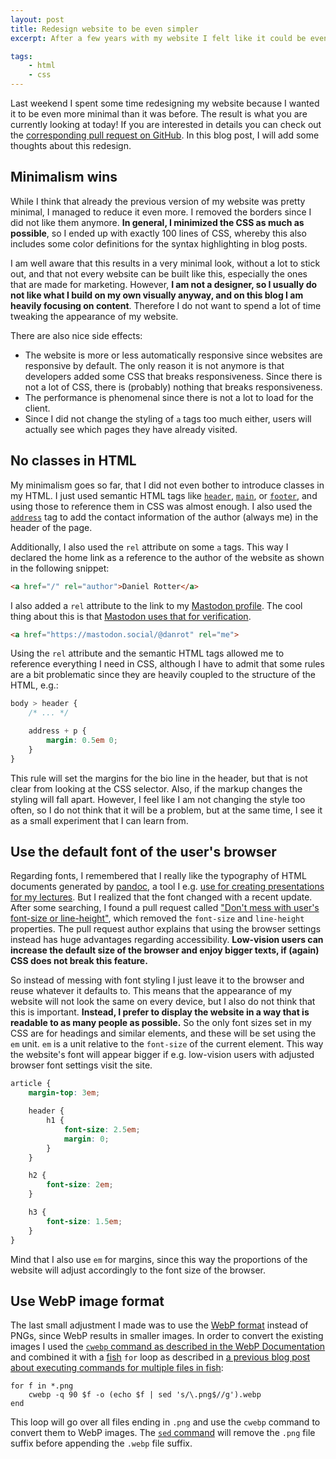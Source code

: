 ```yaml
---
layout: post
title: Redesign website to be even simpler
excerpt: After a few years with my website I felt like it could be even simpler, so I reduced the design and HTML/CSS to the absolute minimum.

tags:
    - html
    - css
---
```


Last weekend I spent some time redesigning my website because I wanted it to be even more minimal than it was before.
The result is what you are currently looking at today! If you are interested in details you can check out the
[corresponding pull request on GitHub](https://github.com/danrot/danrot.github.io/pull/23/files). In this blog post, I
will add some thoughts about this redesign.

## Minimalism wins

While I think that already the previous version of my website was pretty minimal, I managed to reduce it even more. I
removed the borders since I did not like them anymore. **In general, I minimized the CSS as much as possible**, so I
ended up with exactly 100 lines of CSS, whereby this also includes some color definitions for the syntax highlighting in
blog posts.

I am well aware that this results in a very minimal look, without a lot to stick out, and that not every website can be
built like this, especially the ones that are made for marketing. However, **I am not a designer, so I usually do not
like what I build on my own visually anyway, and on this blog I am heavily focusing on content**. Therefore I do not
want to spend a lot of time tweaking the appearance of my website.

There are also nice side effects:

- The website is more or less automatically responsive since websites are responsive by default. The only reason it is
  not anymore is that developers added some CSS that breaks responsiveness. Since there is not a lot of CSS, there is
  (probably) nothing that breaks responsiveness.
- The performance is phenomenal since there is not a lot to load for the client.
- Since I did not change the styling of `a` tags too much either, users will actually see which pages they have already
  visited.

## No classes in HTML

My minimalism goes so far, that I did not even bother to introduce classes in my HTML. I just used semantic HTML tags
like [`header`](https://developer.mozilla.org/en-US/docs/Web/HTML/Element/header),
[`main`](https://developer.mozilla.org/en-US/docs/Web/HTML/Element/main), or
[`footer`](https://developer.mozilla.org/en-US/docs/Web/HTML/Element/footer),  and using those to reference them in CSS
was almost enough. I also used the [`address`](https://developer.mozilla.org/en-US/docs/Web/HTML/Element/address) tag to
add the contact information of the author (always me) in the header of the page.

Additionally, I also used the `rel` attribute on some `a` tags. This way I declared the home link as a reference to the
author of the website as shown in the following snippet:

```html
<a href="/" rel="author">Daniel Rotter</a>
```

I also added a `rel` attribute to the link to my [Mastodon profile](https://mastodon.social/@danrot). The cool thing
about this is that [Mastodon uses that for verification](https://joinmastodon.org/verification).

```html
<a href="https://mastodon.social/@danrot" rel="me">
```

Using the `rel` attribute and the semantic HTML tags allowed me to reference everything I need in CSS, although I have
to admit that some rules are a bit problematic since they are heavily coupled to the structure of the HTML, e.g.:

```css
body > header {
    /* ... */

    address + p {
        margin: 0.5em 0;
    }
}
```

This rule will set the margins for the bio line in the header, but that is not clear from looking at the CSS selector.
Also, if the markup changes the styling will fall apart. However, I feel like I am not changing the style too often, so
I do not think that it will be a problem, but at the same time, I see it as a small experiment that I can learn from.

## Use the default font of the user's browser

Regarding fonts, I remembered that I really like the typography of HTML documents generated by
[pandoc](https://pandoc.org/), a tool I e.g. [use for creating presentations for my
lectures](/2020/03/28/creating-highly-customizable-html-presentation-with-markdown-and-pandoc.html). But I realized that
the font changed with a recent update. After some searching, I found a pull request called ["Don't mess with user's
font-size or line-height"](https://github.com/jgm/pandoc/pull/8423), which removed the `font-size` and `line-height`
properties. The pull request author explains that using the browser settings instead has huge advantages regarding
accessibility. **Low-vision users can increase the default size of the browser and enjoy bigger texts, if (again) CSS
does not break this feature.**

So instead of messing with font styling I just leave it to the browser and reuse whatever it defaults to. This means
that the appearance of my website will not look the same on every device, but I also do not think that this is
important. **Instead, I prefer to display the website in a way that is readable to as many people as possible.** So the
only font sizes set in my CSS are for headings and similar elements, and these will be set using the `em` unit. `em` is
a unit relative to the `font-size` of the current element. This way the website's font will appear bigger if e.g.
low-vision users with adjusted browser font settings visit the site.

```css
article {
    margin-top: 3em;

    header {
        h1 {
            font-size: 2.5em;
            margin: 0;
        }
    }

    h2 {
        font-size: 2em;
    }

    h3 {
        font-size: 1.5em;
    }
}
```

Mind that I also use `em` for margins, since this way the proportions of the website will adjust accordingly to the font
size of the browser.

## Use WebP image format

The last small adjustment I made was to use the [WebP format](https://developers.google.com/speed/webp) instead of PNGs,
since WebP results in smaller images. In order to convert the existing images I used the [`cwebp` command as described
in the WebP Documentation](https://developers.google.com/speed/webp/docs/using) and combined it with a
[fish](https://fishshell.com/) `for` loop as described in [a previous blog post about executing commands for multiple
files in fish](/2020/05/13/execute-commands-for-multiple-files-in-fish.html):

```plaintext
for f in *.png
    cwebp -q 90 $f -o (echo $f | sed 's/\.png$//g').webp
end
```

This loop will go over all files ending in `.png` and use the `cwebp` command to convert them to WebP images. The [`sed`
command](https://www.gnu.org/software/sed/) will remove the `.png` file suffix before appending the `.webp` file suffix.
